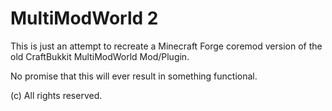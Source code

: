 MultiModWorld 2
===============
This is just an attempt to recreate a Minecraft Forge coremod version of the old CraftBukkit MultiModWorld Mod/Plugin.

No promise that this will ever result in something functional.

(c) All rights reserved.
